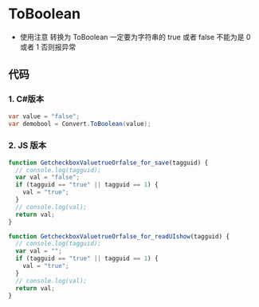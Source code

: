 # ToBoolean

- 使用注意 转换为 ToBoolean 一定要为字符串的 true 或者 false 不能为是 0 或者 1 否则报异常

## 代码

### 1. C#版本

```c#
var value = "false";
var demobool = Convert.ToBoolean(value);
```

### 2. JS 版本

```js
function GetcheckboxValuetrueOrfalse_for_save(tagguid) {
  // console.log(tagguid);
  var val = "false";
  if (tagguid == "true" || tagguid == 1) {
    val = "true";
  }
  // console.log(val);
  return val;
}

function GetcheckboxValuetrueOrfalse_for_readUIshow(tagguid) {
  // console.log(tagguid);
  var val = "";
  if (tagguid == "true" || tagguid == 1) {
    val = "true";
  }
  // console.log(val);
  return val;
}
```
